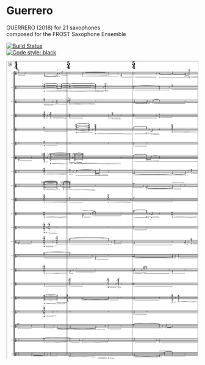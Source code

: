 # Guerrero
GUERRERO (2018) for 21 saxophones <br />
composed for the FROST Saxophone Ensemble <br/>

[![Build Status](https://travis-ci.com/GregoryREvans/guerrero.svg?branch=master)](https://travis-ci.com/GregoryREvans/guerrero) <br />
[![Code style: black](https://img.shields.io/badge/code%20style-black-000000.svg)](https://github.com/python/black) <br />

![](example.png) <br />
